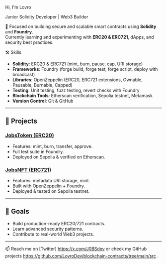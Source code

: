  Hi, I'm Lovro

Junior Solidity Developer | Web3 Builder  

🚀 Focused on building secure and scalable smart contracts using **Solidity** and **Foundry**.  
Currently learning and experimenting with **ERC20 & ERC721**, dApps, and security best practices.  



🛠 Skills
- **Solidity**: ERC20 & ERC721 (mint, burn, pause, cap, URI storage)  
- **Frameworks**: Foundry (forge build, forge test, forge script, deploy with broadcast)  
- **Libraries**: OpenZeppelin (ERC20, ERC721 extensions, Ownable, Pausable, Burnable, Capped)  
- **Testing**: Unit testing, fuzz testing, revert checks with Foundry  
- **Blockchain Tools**: Etherscan verification, Sepolia testnet, Metamask  
- **Version Control**: Git & GitHub  

---

## 📂 Projects
### [JobsToken (ERC20)](https://github.com/tvoj-github-link/JobsToken)
- Features: mint, burn, transfer, approve.  
- Full test suite in Foundry.  
- Deployed on Sepolia & verified on Etherscan.  

### [JobsNFT (ERC721)](https://github.com/tvoj-github-link/JobsNFT)
- Features: metadata URI storage, mint.  
- Built with OpenZeppelin + Foundry.  
- Deployed & tested on Sepolia testnet.  

---

## 🎯 Goals
- Build production-ready ERC20/721 contracts.  
- Learn advanced security patterns.  
- Contribute to real-world Web3 projects.  

---

📫 Reach me on [Twitter] https://x.com/J0BSdev or check my GitHub projects https://github.com/LovroDev/blockchain-contracts/tree/main/src .  

